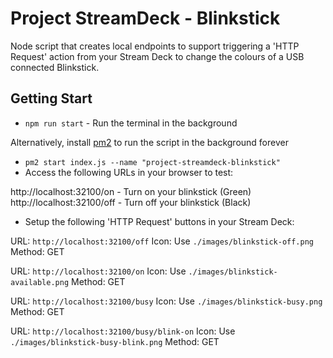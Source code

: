 # Project StreamDeck - Blinkstick

Node script that creates local endpoints to support triggering
a 'HTTP Request' action from your Stream Deck to change the 
colours of a USB connected Blinkstick.

## Getting Start

- `npm run start` - Run the terminal in the background

Alternatively, install [pm2](https://www.npmjs.com/package/pm2) to run the script in the background forever

- `pm2 start index.js --name "project-streamdeck-blinkstick"`
- Access the following URLs in your browser to test:

http://localhost:32100/on - Turn on your blinkstick (Green)
http://localhost:32100/off - Turn off your blinkstick (Black)

- Setup the following 'HTTP Request' buttons in your Stream Deck:

URL: `http://localhost:32100/off`
Icon: Use `./images/blinkstick-off.png`
Method: GET

URL: `http://localhost:32100/on`
Icon: Use `./images/blinkstick-available.png`
Method: GET

URL: `http://localhost:32100/busy`
Icon: Use `./images/blinkstick-busy.png`
Method: GET

URL: `http://localhost:32100/busy/blink-on`
Icon: Use `./images/blinkstick-busy-blink.png`
Method: GET
